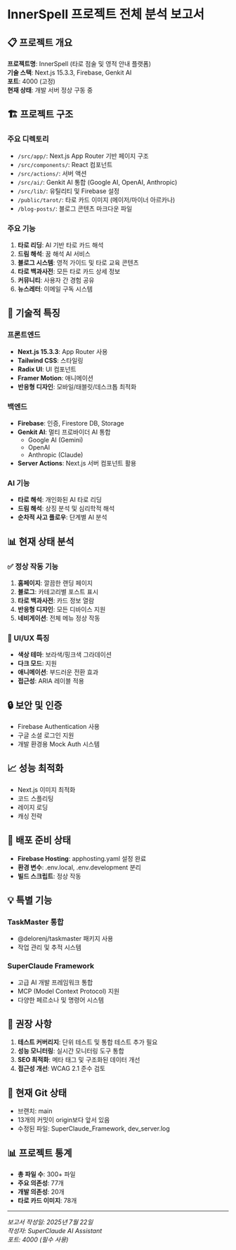 # InnerSpell 프로젝트 전체 분석 보고서

## 📋 프로젝트 개요

**프로젝트명**: InnerSpell (타로 점술 및 영적 안내 플랫폼)  
**기술 스택**: Next.js 15.3.3, Firebase, Genkit AI  
**포트**: 4000 (고정)  
**현재 상태**: 개발 서버 정상 구동 중

## 🏗️ 프로젝트 구조

### 주요 디렉토리
- `/src/app/`: Next.js App Router 기반 페이지 구조
- `/src/components/`: React 컴포넌트
- `/src/actions/`: 서버 액션
- `/src/ai/`: Genkit AI 통합 (Google AI, OpenAI, Anthropic)
- `/src/lib/`: 유틸리티 및 Firebase 설정
- `/public/tarot/`: 타로 카드 이미지 (메이저/마이너 아르카나)
- `/blog-posts/`: 블로그 콘텐츠 마크다운 파일

### 주요 기능
1. **타로 리딩**: AI 기반 타로 카드 해석
2. **드림 해석**: 꿈 해석 AI 서비스
3. **블로그 시스템**: 영적 가이드 및 타로 교육 콘텐츠
4. **타로 백과사전**: 모든 타로 카드 상세 정보
5. **커뮤니티**: 사용자 간 경험 공유
6. **뉴스레터**: 이메일 구독 시스템

## 🔧 기술적 특징

### 프론트엔드
- **Next.js 15.3.3**: App Router 사용
- **Tailwind CSS**: 스타일링
- **Radix UI**: UI 컴포넌트
- **Framer Motion**: 애니메이션
- **반응형 디자인**: 모바일/태블릿/데스크톱 최적화

### 백엔드
- **Firebase**: 인증, Firestore DB, Storage
- **Genkit AI**: 멀티 프로바이더 AI 통합
  - Google AI (Gemini)
  - OpenAI
  - Anthropic (Claude)
- **Server Actions**: Next.js 서버 컴포넌트 활용

### AI 기능
- **타로 해석**: 개인화된 AI 타로 리딩
- **드림 해석**: 상징 분석 및 심리학적 해석
- **순차적 사고 플로우**: 단계별 AI 분석

## 📊 현재 상태 분석

### ✅ 정상 작동 기능
1. **홈페이지**: 깔끔한 랜딩 페이지
2. **블로그**: 카테고리별 포스트 표시
3. **타로 백과사전**: 카드 정보 열람
4. **반응형 디자인**: 모든 디바이스 지원
5. **네비게이션**: 전체 메뉴 정상 작동

### 🎨 UI/UX 특징
- **색상 테마**: 보라색/핑크색 그라데이션
- **다크 모드**: 지원
- **애니메이션**: 부드러운 전환 효과
- **접근성**: ARIA 레이블 적용

## 🔒 보안 및 인증
- Firebase Authentication 사용
- 구글 소셜 로그인 지원
- 개발 환경용 Mock Auth 시스템

## 📈 성능 최적화
- Next.js 이미지 최적화
- 코드 스플리팅
- 레이지 로딩
- 캐싱 전략

## 🚀 배포 준비 상태
- **Firebase Hosting**: apphosting.yaml 설정 완료
- **환경 변수**: .env.local, .env.development 분리
- **빌드 스크립트**: 정상 작동

## 💡 특별 기능

### TaskMaster 통합
- @delorenj/taskmaster 패키지 사용
- 작업 관리 및 추적 시스템

### SuperClaude Framework
- 고급 AI 개발 프레임워크 통합
- MCP (Model Context Protocol) 지원
- 다양한 페르소나 및 명령어 시스템

## 📝 권장 사항

1. **테스트 커버리지**: 단위 테스트 및 통합 테스트 추가 필요
2. **성능 모니터링**: 실시간 모니터링 도구 통합
3. **SEO 최적화**: 메타 태그 및 구조화된 데이터 개선
4. **접근성 개선**: WCAG 2.1 준수 검토

## 🔄 현재 Git 상태
- 브랜치: main
- 13개의 커밋이 origin보다 앞서 있음
- 수정된 파일: SuperClaude_Framework, dev_server.log

## 📊 프로젝트 통계
- **총 파일 수**: 300+ 파일
- **주요 의존성**: 77개
- **개발 의존성**: 20개
- **타로 카드 이미지**: 78개

---

*보고서 작성일: 2025년 7월 22일*  
*작성자: SuperClaude AI Assistant*  
*포트: 4000 (필수 사용)*